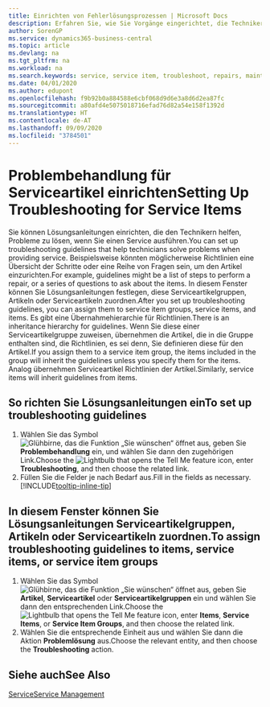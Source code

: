 ```yaml
---
title: Einrichten von Fehlerlösungsprozessen | Microsoft Docs
description: Erfahren Sie, wie Sie Vorgänge eingerichtet, die Techniker helfen, Probleme bei Serviceartikeln zu identifizieren und zu bearbeiten.
author: SorenGP
ms.service: dynamics365-business-central
ms.topic: article
ms.devlang: na
ms.tgt_pltfrm: na
ms.workload: na
ms.search.keywords: service, service item, troubleshoot, repairs, maintenance
ms.date: 04/01/2020
ms.author: edupont
ms.openlocfilehash: f9b92b0a884588e6cbf068d9d6e3a8d6d2ea87fc
ms.sourcegitcommit: a80afd4e5075018716efad76d82a54e158f1392d
ms.translationtype: HT
ms.contentlocale: de-AT
ms.lasthandoff: 09/09/2020
ms.locfileid: "3784501"
---
```

# <a name="setting-up-troubleshooting-for-service-items"></a><span data-ttu-id="6eef8-103">Problembehandlung für Serviceartikel einrichten</span><span class="sxs-lookup"><span data-stu-id="6eef8-103">Setting Up Troubleshooting for Service Items</span></span>
<span data-ttu-id="6eef8-104">Sie können Lösungsanleitungen einrichten, die den Technikern helfen, Probleme zu lösen, wenn Sie einen Service ausführen.</span><span class="sxs-lookup"><span data-stu-id="6eef8-104">You can set up troubleshooting guidelines that help technicians solve problems when providing service.</span></span> <span data-ttu-id="6eef8-105">Beispielsweise könnten möglicherweise Richtlinien eine Übersicht der Schritte oder eine Reihe von Fragen sein, um den Artikel einzurichten.</span><span class="sxs-lookup"><span data-stu-id="6eef8-105">For example, guidelines might be a list of steps to perform a repair, or a series of questions to ask about the items.</span></span> <span data-ttu-id="6eef8-106">In diesem Fenster können Sie Lösungsanleitungen festlegen, diese Serviceartikelgruppen, Artikeln oder Serviceartikeln zuordnen.</span><span class="sxs-lookup"><span data-stu-id="6eef8-106">After you set up troubleshooting guidelines, you can assign them to service item groups, service items, and items.</span></span> <span data-ttu-id="6eef8-107">Es gibt eine Übernahmehierarchie für Richtlinien.</span><span class="sxs-lookup"><span data-stu-id="6eef8-107">There is an inheritance hierarchy for guidelines.</span></span> <span data-ttu-id="6eef8-108">Wenn Sie diese einer Serviceartikelgruppe zuweisen, übernehmen die Artikel, die in die Gruppe enthalten sind, die Richtlinien, es sei denn, Sie definieren diese für den Artikel.</span><span class="sxs-lookup"><span data-stu-id="6eef8-108">If you assign them to a service item group, the items included in the group will inherit the guidelines unless you specify them for the items.</span></span> <span data-ttu-id="6eef8-109">Analog übernehmen Serviceartikel Richtlinien der Artikel.</span><span class="sxs-lookup"><span data-stu-id="6eef8-109">Similarly, service items will inherit guidelines from items.</span></span>  

## <a name="to-set-up-troubleshooting-guidelines"></a><span data-ttu-id="6eef8-110">So richten Sie Lösungsanleitungen ein</span><span class="sxs-lookup"><span data-stu-id="6eef8-110">To set up troubleshooting guidelines</span></span>
1. <span data-ttu-id="6eef8-111">Wählen Sie das Symbol ![Glühbirne, das die Funktion „Sie wünschen“ öffnet](media/ui-search/search_small.png "Tell Me-Funktion") aus, geben Sie **Problembehandlung** ein, und wählen Sie dann den zugehörigen Link.</span><span class="sxs-lookup"><span data-stu-id="6eef8-111">Choose the ![Lightbulb that opens the Tell Me feature](media/ui-search/search_small.png "Tell me what you want to do") icon, enter **Troubleshooting**, and then choose the related link.</span></span>  
2. <span data-ttu-id="6eef8-112">Füllen Sie die Felder je nach Bedarf aus.</span><span class="sxs-lookup"><span data-stu-id="6eef8-112">Fill in the fields as necessary.</span></span> [!INCLUDE[tooltip-inline-tip](includes/tooltip-inline-tip_md.md)]  

## <a name="to-assign-troubleshooting-guidelines-to-items-service-items-or-service-item-groups"></a><span data-ttu-id="6eef8-113">In diesem Fenster können Sie Lösungsanleitungen Serviceartikelgruppen, Artikeln oder Serviceartikeln zuordnen.</span><span class="sxs-lookup"><span data-stu-id="6eef8-113">To assign troubleshooting guidelines to items, service items, or service item groups</span></span>
1. <span data-ttu-id="6eef8-114">Wählen Sie das Symbol ![Glühbirne, das die Funktion „Sie wünschen“ öffnet](media/ui-search/search_small.png "Tell Me-Funktion") aus, geben Sie **Artikel**, **Serviceartikel** oder **Serviceartikelgruppen** ein und wählen Sie dann den entsprechenden Link.</span><span class="sxs-lookup"><span data-stu-id="6eef8-114">Choose the ![Lightbulb that opens the Tell Me feature](media/ui-search/search_small.png "Tell me what you want to do") icon, enter **Items**, **Service Items**, or **Service Item Groups**, and then choose the related link.</span></span>  
2. <span data-ttu-id="6eef8-115">Wählen Sie die entsprechende Einheit aus und wählen Sie dann die Aktion **Problemlösung** aus.</span><span class="sxs-lookup"><span data-stu-id="6eef8-115">Choose the relevant entity, and then choose the **Troubleshooting** action.</span></span>  

## <a name="see-also"></a><span data-ttu-id="6eef8-116">Siehe auch</span><span class="sxs-lookup"><span data-stu-id="6eef8-116">See Also</span></span>
[<span data-ttu-id="6eef8-117">Service</span><span class="sxs-lookup"><span data-stu-id="6eef8-117">Service Management</span></span>](service-service.md)